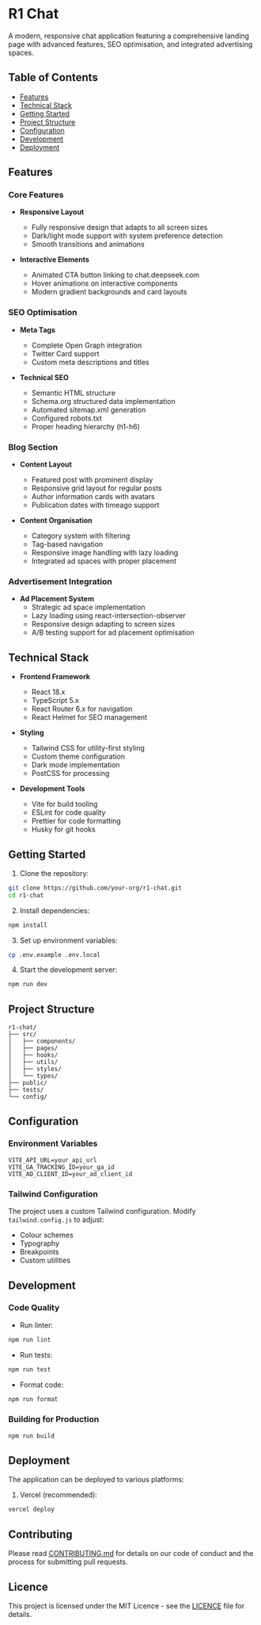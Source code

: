 # R1 Chat

A modern, responsive chat application featuring a comprehensive landing page with advanced features, SEO optimisation, and integrated advertising spaces.

## Table of Contents
- [Features](#features)
- [Technical Stack](#technical-stack)
- [Getting Started](#getting-started)
- [Project Structure](#project-structure)
- [Configuration](#configuration)
- [Development](#development)
- [Deployment](#deployment)

## Features

### Core Features
- **Responsive Layout**
  - Fully responsive design that adapts to all screen sizes
  - Dark/light mode support with system preference detection
  - Smooth transitions and animations
  
- **Interactive Elements**
  - Animated CTA button linking to chat.deepseek.com
  - Hover animations on interactive components
  - Modern gradient backgrounds and card layouts

### SEO Optimisation
- **Meta Tags**
  - Complete Open Graph integration
  - Twitter Card support
  - Custom meta descriptions and titles
  
- **Technical SEO**
  - Semantic HTML structure
  - Schema.org structured data implementation
  - Automated sitemap.xml generation
  - Configured robots.txt
  - Proper heading hierarchy (h1-h6)

### Blog Section
- **Content Layout**
  - Featured post with prominent display
  - Responsive grid layout for regular posts
  - Author information cards with avatars
  - Publication dates with timeago support
  
- **Content Organisation**
  - Category system with filtering
  - Tag-based navigation
  - Responsive image handling with lazy loading
  - Integrated ad spaces with proper placement

### Advertisement Integration
- **Ad Placement System**
  - Strategic ad space implementation
  - Lazy loading using react-intersection-observer
  - Responsive design adapting to screen sizes
  - A/B testing support for ad placement optimisation

## Technical Stack

- **Frontend Framework**
  - React 18.x
  - TypeScript 5.x
  - React Router 6.x for navigation
  - React Helmet for SEO management

- **Styling**
  - Tailwind CSS for utility-first styling
  - Custom theme configuration
  - Dark mode implementation
  - PostCSS for processing

- **Development Tools**
  - Vite for build tooling
  - ESLint for code quality
  - Prettier for code formatting
  - Husky for git hooks

## Getting Started

1. Clone the repository:
```bash
git clone https://github.com/your-org/r1-chat.git
cd r1-chat
```

2. Install dependencies:
```bash
npm install
```

3. Set up environment variables:
```bash
cp .env.example .env.local
```

4. Start the development server:
```bash
npm run dev
```

## Project Structure

```
r1-chat/
├── src/
│   ├── components/
│   ├── pages/
│   ├── hooks/
│   ├── utils/
│   ├── styles/
│   └── types/
├── public/
├── tests/
└── config/
```

## Configuration

### Environment Variables

```env
VITE_API_URL=your_api_url
VITE_GA_TRACKING_ID=your_ga_id
VITE_AD_CLIENT_ID=your_ad_client_id
```

### Tailwind Configuration

The project uses a custom Tailwind configuration. Modify `tailwind.config.js` to adjust:
- Colour schemes
- Typography
- Breakpoints
- Custom utilities

## Development

### Code Quality

- Run linter:
```bash
npm run lint
```

- Run tests:
```bash
npm run test
```

- Format code:
```bash
npm run format
```

### Building for Production

```bash
npm run build
```

## Deployment

The application can be deployed to various platforms:

1. Vercel (recommended):
```bash
vercel deploy
```

## Contributing

Please read [CONTRIBUTING.md](CONTRIBUTING.md) for details on our code of conduct and the process for submitting pull requests.

## Licence

This project is licensed under the MIT Licence - see the [LICENCE](LICENCE) file for details.
